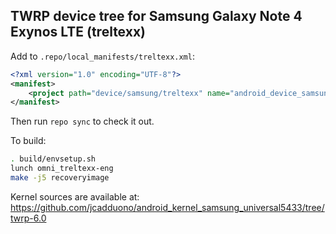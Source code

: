 ## TWRP device tree for Samsung Galaxy Note 4 Exynos LTE (treltexx)

Add to `.repo/local_manifests/treltexx.xml`:

```xml
<?xml version="1.0" encoding="UTF-8"?>
<manifest>
	<project path="device/samsung/treltexx" name="android_device_samsung_treltexx" remote="TeamWin" revision="android-6.0" />
</manifest>
```

Then run `repo sync` to check it out.

To build:

```sh
. build/envsetup.sh
lunch omni_treltexx-eng
make -j5 recoveryimage
```

Kernel sources are available at: https://github.com/jcadduono/android_kernel_samsung_universal5433/tree/twrp-6.0
